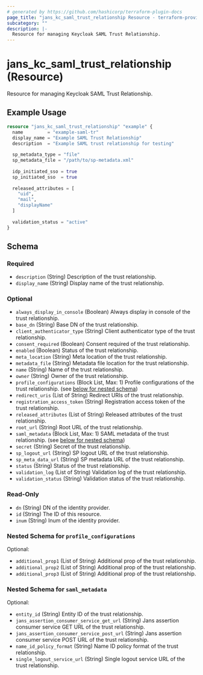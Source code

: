 ```yaml
---
# generated by https://github.com/hashicorp/terraform-plugin-docs
page_title: "jans_kc_saml_trust_relationship Resource - terraform-provider-jans"
subcategory: ""
description: |-
  Resource for managing Keycloak SAML Trust Relationship.
---
```


# jans_kc_saml_trust_relationship (Resource)

Resource for managing Keycloak SAML Trust Relationship.

## Example Usage

```terraform
resource "jans_kc_saml_trust_relationship" "example" {
  name         = "example-saml-tr"
  display_name = "Example SAML Trust Relationship"
  description  = "Example SAML trust relationship for testing"
  
  sp_metadata_type = "file"
  sp_metadata_file = "/path/to/sp-metadata.xml"
  
  idp_initiated_sso = true
  sp_initiated_sso  = true
  
  released_attributes = [
    "uid",
    "mail",
    "displayName"
  ]
  
  validation_status = "active"
}
```

<!-- schema generated by tfplugindocs -->
## Schema

### Required

- `description` (String) Description of the trust relationship.
- `display_name` (String) Display name of the trust relationship.

### Optional

- `always_display_in_console` (Boolean) Always display in console of the trust relationship.
- `base_dn` (String) Base DN of the trust relationship.
- `client_authenticator_type` (String) Client authenticator type of the trust relationship.
- `consent_required` (Boolean) Consent required of the trust relationship.
- `enabled` (Boolean) Status of the trust relationship.
- `meta_location` (String) Meta location of the trust relationship.
- `metadata_file` (String) Metadata file location for the trust relationship.
- `name` (String) Name of the trust relationship.
- `owner` (String) Owner of the trust relationship.
- `profile_configurations` (Block List, Max: 1) Profile configurations of the trust relationship. (see [below for nested schema](#nestedblock--profile_configurations))
- `redirect_uris` (List of String) Redirect URIs of the trust relationship.
- `registration_access_token` (String) Registration access token of the trust relationship.
- `released_attributes` (List of String) Released attributes of the trust relationship.
- `root_url` (String) Root URL of the trust relationship.
- `saml_metadata` (Block List, Max: 1) SAML metadata of the trust relationship. (see [below for nested schema](#nestedblock--saml_metadata))
- `secret` (String) Secret of the trust relationship.
- `sp_logout_url` (String) SP logout URL of the trust relationship.
- `sp_meta_data_url` (String) SP metadata URL of the trust relationship.
- `status` (String) Status of the trust relationship.
- `validation_log` (List of String) Validation log of the trust relationship.
- `validation_status` (String) Validation status of the trust relationship.

### Read-Only

- `dn` (String) DN of the identity provider.
- `id` (String) The ID of this resource.
- `inum` (String) Inum of the identity provider.

<a id="nestedblock--profile_configurations"></a>
### Nested Schema for `profile_configurations`

Optional:

- `additional_prop1` (List of String) Additional prop of the trust relationship.
- `additional_prop2` (List of String) Additional prop of the trust relationship.
- `additional_prop3` (List of String) Additional prop of the trust relationship.


<a id="nestedblock--saml_metadata"></a>
### Nested Schema for `saml_metadata`

Optional:

- `entity_id` (String) Entity ID of the trust relationship.
- `jans_assertion_consumer_service_get_url` (String) Jans assertion consumer service GET URL of the trust relationship.
- `jans_assertion_consumer_service_post_url` (String) Jans assertion consumer service POST URL of the trust relationship.
- `name_id_policy_format` (String) Name ID policy format of the trust relationship.
- `single_logout_service_url` (String) Single logout service URL of the trust relationship.
